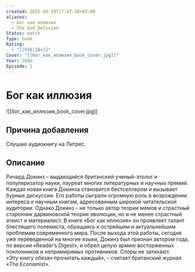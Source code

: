 ```yaml
---
created: 2025-04-19T17:47:38+03:00
aliases:
  - Бог как иллюзия
  - The God Delusion
Status: watch
Type: book
Rating:
  - "[[®️16|16+]]"
Cover: "[[бог_как_иллюзия_book_cover.jpg]]"
Year: 2006
Episode: 1
---
```


# Бог как иллюзия

![[бог_как_иллюзия_book_cover.jpg]]

## Причина добавления

Слушаю аудиокнигу на Литрес.

## Описание

Ричард Докинз – выдающийся британский ученый-этолог и популяризатор науки, лауреат многих литературных и научных премий. Каждая новая книга Докинза становится бестселлером и вызывает бурные дискуссии. Его работы сыграли огромную роль в возрождении интереса к научным книгам, адресованным широкой читательской аудитории. Однако Докинз – не только автор теории мемов и страстный сторонник дарвиновской теории эволюции, но и не менее страстный атеист и материалист. В книге «Бог как иллюзия» он проявляет талант блестящего полемиста, обращаясь к острейшим и актуальнейшим проблемам современного мира. После выхода этой работы, сегодня уже переведенной на многие языки, Докинз был признан автором года, по версии «Reader’s Digest», и обрел целую армию восторженных поклонников и непримиримых противников. Споры не затихают.  
«Эту книгу обязан прочитать каждый», – считает британский журнал «The Economist».
